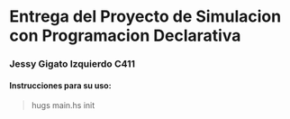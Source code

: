# Entrega del Proyecto de Simulacion con Programacion Declarativa

### Jessy Gigato Izquierdo C411

#### Instrucciones para su uso:

> hugs main.hs
> init

